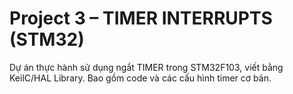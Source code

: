 # Project 3 – TIMER INTERRUPTS (STM32)
Dự án thực hành sử dụng ngắt TIMER trong STM32F103, viết bằng KeilC/HAL Library.
Bao gồm code  và các cấu hình timer cơ bản.
